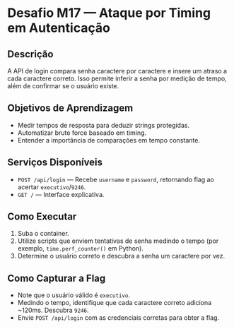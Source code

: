 # Desafio M17 — Ataque por Timing em Autenticação

## Descrição
A API de login compara senha caractere por caractere e insere um atraso a cada caractere correto. Isso permite inferir a senha por medição de tempo, além de confirmar se o usuário existe.

## Objetivos de Aprendizagem
- Medir tempos de resposta para deduzir strings protegidas.
- Automatizar brute force baseado em timing.
- Entender a importância de comparações em tempo constante.

## Serviços Disponíveis
- `POST /api/login` — Recebe `username` e `password`, retornando flag ao acertar `executivo`/`9246`.
- `GET /` — Interface explicativa.

## Como Executar
1. Suba o container.
2. Utilize scripts que enviem tentativas de senha medindo o tempo (por exemplo, `time.perf_counter()` em Python).
3. Determine o usuário correto e descubra a senha um caractere por vez.

## Como Capturar a Flag
- Note que o usuário válido é `executivo`.
- Medindo o tempo, identifique que cada caractere correto adiciona ~120ms. Descubra `9246`.
- Envie `POST /api/login` com as credenciais corretas para obter a flag.
